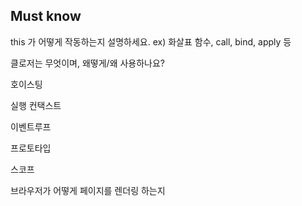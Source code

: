 
## Must know
this 가 어떻게 작동하는지 설명하세요. 
ex) 화살표 함수, call, bind, apply 등

클로저는 무엇이며, 왜떻게/왜 사용하나요? 

호이스팅 

실행 컨택스트 

이벤트루프 

프로토타입 

스코프

브라우저가 어떻게 페이지를 렌더링 하는지 
